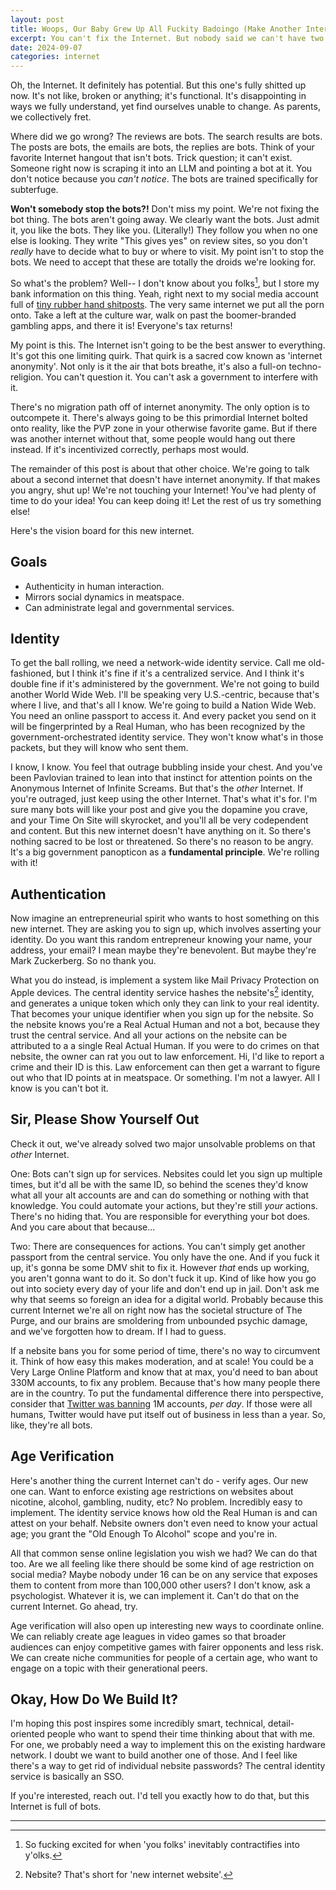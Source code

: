 ```yaml
---
layout: post
title: Woops, Our Baby Grew Up All Fuckity Badoingo (Make Another Internet)
excerpt: You can't fix the Internet. But nobody said we can't have two.
date: 2024-09-07
categories: internet
---
```


Oh, the Internet. It definitely has potential. But this one's fully shitted up now. It's not like, broken or anything; it's functional. It's disappointing in ways we fully understand, yet find ourselves unable to change. As parents, we collectively fret.

Where did we go wrong? The reviews are bots. The search results are bots. The posts are bots, the emails are bots, the replies are bots. Think of your favorite Internet hangout that isn't bots. Trick question; it can't exist. Someone right now is scraping it into an LLM and pointing a bot at it. You don't notice because you _can't notice_. The bots are trained specifically for subterfuge.

**Won't somebody stop the bots?!** Don't miss my point. We're not fixing the bot thing. The bots aren't going away. We clearly want the bots. Just admit it, you like the bots. They like you. (Literally!) They follow you when no one else is looking. They write "This gives yes" on review sites, so you don't _really_ have to decide what to buy or where to visit. My point isn't to stop the bots. We need to accept that these are totally the droids we're looking for.

So what's the problem? Well-- I don't know about you folks[^1], but I store my bank information on this thing. Yeah, right next to my social media account full of [tiny rubber hand shitposts](https://www.instagram.com/handsonandy/). The very same internet we put all the porn onto. Take a left at the culture war, walk on past the boomer-branded gambling apps, and there it is! Everyone's tax returns!

My point is this. The Internet isn't going to be the best answer to everything. It's got this one limiting quirk. That quirk is a sacred cow known as 'internet anonymity'. Not only is it the air that bots breathe, it's also a full-on techno-religion. You can't question it. You can't ask a government to interfere with it.

There's no migration path off of internet anonymity. The only option is to outcompete it. There's always going to be this primordial Internet bolted onto reality, like the PVP zone in your otherwise favorite game. But if there was another internet without that, some people would hang out there instead. If it's incentivized correctly, perhaps most would.

The remainder of this post is about that other choice. We're going to talk about a second internet that doesn't have internet anonymity. If that makes you angry, shut up! We're not touching your Internet! You've had plenty of time to do your idea! You can keep doing it! Let the rest of us try something else!

Here's the vision board for this new internet.

## Goals

- Authenticity in human interaction.
- Mirrors social dynamics in meatspace.
- Can administrate legal and governmental services.

## Identity

To get the ball rolling, we need a network-wide identity service. Call me old-fashioned, but I think it's fine if it's a centralized service. And I think it's double fine if it's administered by the government. We're not going to build another World Wide Web. I'll be speaking very U.S.-centric, because that's where I live, and that's all I know. We're going to build a Nation Wide Web. You need an online passport to access it. And every packet you send on it will be fingerprinted by a Real Human, who has been recognized by the government-orchestrated identity service. They won't know what's in those packets, but they will know who sent them.

I know, I know. You feel that outrage bubbling inside your chest. And you've been Pavlovian trained to lean into that instinct for attention points on the Anonymous Internet of Infinite Screams. But that's the _other_ Internet. If you're outraged, just keep using the other Internet. That's what it's for. I'm sure many bots will like your post and give you the dopamine you crave, and your Time On Site will skyrocket, and you'll all be very codependent and content. But this new internet doesn't have anything on it. So there's nothing sacred to be lost or threatened. So there's no reason to be angry. It's a big government panopticon as a **fundamental principle**. We're rolling with it!

## Authentication

Now imagine an entrepreneurial spirit who wants to host something on this new internet. They are asking you to sign up, which involves asserting your identity. Do you want this random entrepreneur knowing your name, your address, your email? I mean maybe they're benevolent. But maybe they're Mark Zuckerberg. So no thank you.

What you do instead, is implement a system like Mail Privacy Protection on Apple devices. The central identity service hashes the nebsite's[^2] identity, and generates a unique token which only they can link to your real identity. That becomes your unique identifier when you sign up for the nebsite. So the nebsite knows you're a Real Actual Human and not a bot, because they trust the central service. And all your actions on the nebsite can be attributed to a a single Real Actual Human. If you were to do crimes on that nebsite, the owner can rat you out to law enforcement. Hi, I'd like to report a crime and their ID is this. Law enforcement can then get a warrant to figure out who that ID points at in meatspace. Or something. I'm not a lawyer. All I know is you can't bot it.

## Sir, Please Show Yourself Out

Check it out, we've already solved two major unsolvable problems on that _other_ Internet.

One: Bots can't sign up for services. Nebsites could let you sign up multiple times, but it'd all be with the same ID, so behind the scenes they'd know what all your alt accounts are and can do something or nothing with that knowledge. You could automate your actions, but they're still _your_ actions. There's no hiding that. You are responsible for everything your bot does. And you care about that because...

Two: There are consequences for actions. You can't simply get another passport from the central service. You only have the one. And if you fuck it up, it's gonna be some DMV shit to fix it. However _that_ ends up working, you aren't gonna want to do it. So don't fuck it up. Kind of like how you go out into society every day of your life and don't end up in jail. Don't ask me why that seems so foreign an idea for a digital world. Probably because this current Internet we're all on right now has the societal structure of The Purge, and our brains are smoldering from unbounded psychic damage, and we've forgotten how to dream. If I had to guess.

If a nebsite bans you for some period of time, there's no way to circumvent it. Think of how easy this makes moderation, and at scale! You could be a Very Large Online Platform and know that at max, you'd need to ban about 330M accounts, to fix any problem. Because that's how many people there are in the country. To put the fundamental difference there into perspective, consider that [Twitter was banning](https://www.washingtonpost.com/technology/2018/07/06/twitter-is-sweeping-out-fake-accounts-like-never-before-putting-user-growth-risk/) 1M accounts, _per day_. If those were all humans, Twitter would have put itself out of business in less than a year. So, like, they're all bots.

## Age Verification

Here's another thing the current Internet can't do - verify ages. Our new one can. Want to enforce existing age restrictions on websites about nicotine, alcohol, gambling, nudity, etc? No problem. Incredibly easy to implement. The identity service knows how old the Real Human is and can attest on your behalf. Nebsite owners don't even need to know your actual age; you grant the "Old Enough To Alcohol" scope and you're in.

All that common sense online legislation you wish we had? We can do that too. Are we all feeling like there should be some kind of age restriction on social media? Maybe nobody under 16 can be on any service that exposes them to content from more than 100,000 other users? I don't know, ask a psychologist. Whatever it is, we can implement it. Can't do that on the current Internet. Go ahead, try.

Age verification will also open up interesting new ways to coordinate online. We can reliably create age leagues in video games so that broader audiences can enjoy competitive games with fairer opponents and less risk. We can create niche communities for people of a certain age, who want to engage on a topic with their generational peers.

## Okay, How Do We Build It?

I'm hoping this post inspires some incredibly smart, technical, detail-oriented people who want to spend their time thinking about that with me. For one, we probably need a way to implement this on the existing hardware network. I doubt we want to build another one of those. And I feel like there's a way to get rid of individual nebsite passwords? The central identity service is basically an SSO.

If you're interested, reach out. I'd tell you exactly how to do that, but this Internet is full of bots.

---

[^1]: So fucking excited for when 'you folks' inevitably contractifies into y'olks.

[^2]: Nebsite? That's short for 'new internet website'.